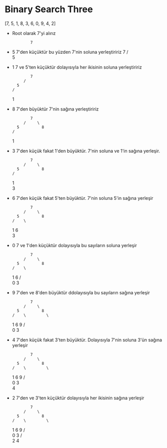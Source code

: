 # Binary Search Three

[7, 5, 1, 8, 3, 6, 0, 9, 4, 2]

- Root olarak 7'yi alırız

              7  

- 5 7'den küçüktür bu yüzden 7'nin soluna yerleştiririz
              7
          /  
        5

- 1 7 ve 5'ten küçüktür dolayısıyla her ikisinin soluna yerleştiririz

              7
           /
        5
      /
    1

- 8 7'den büyüktür 7'nin sağına yerleştiririz
          
              7
           /     \
        5          8
      /
    1

- 3 7'den küçük fakat 1'den büyüktür. 7'nin soluna ve 1'in sağına yerleşir.
         
              7
           /     \
        5          8
      /
    1 
       \
          3

- 6 7'den küçük fakat 5'ten büyüktür. 7'nin soluna 5'in sağına yerleşir
                  
              7
           /     \
        5          8
      /    \          
    1        6
       \
          3
            

- 0 7 ve 1'den küçüktür dolayısıyla bu sayıların soluna yerleşir
                  
              7
           /     \
        5          8
      /    \         
    1        6
  /     \
0         3

- 9 7'den ve 8'den büyüktür ddolayısıyla bu sayıların sağına yerleşir
                  
              7
           /     \
        5          8
      /    \         \
    1        6         9
  /     \
0         3

- 4 7'den küçük fakat 3'ten büyüktür. Dolayısıyla 7'nin soluna 3'ün sağına yerleşir
            
              7
           /     \
        5          8
      /    \         \
    1        6         9
  /     \
0         3
            \
              4

- 2 7'den ve 3'ten küçüktür dolayısıyla her ikisinin sağına yerleşir
                           
              7
           /     \
        5          8
      /    \         \
    1        6         9
  /     \
0         3
        /   \
      2       4

